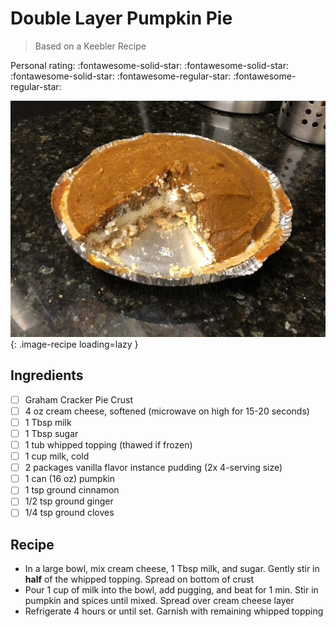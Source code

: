 # Double Layer Pumpkin Pie

> Based on a Keebler Recipe

<!-- {cts} rating=3; (User can specify rating on scale of 1-5) -->

Personal rating: :fontawesome-solid-star: :fontawesome-solid-star: :fontawesome-solid-star: :fontawesome-regular-star: :fontawesome-regular-star:

<!-- {cte} -->

<!-- {cts} name_image=double_layer_pumpkin_pie.jpeg; (User can specify image name) -->

![double_layer_pumpkin_pie.jpeg](./double_layer_pumpkin_pie.jpeg){: .image-recipe loading=lazy }

<!-- {cte} -->

## Ingredients

- [ ] Graham Cracker Pie Crust
- [ ] 4 oz cream cheese, softened (microwave on high for 15-20 seconds)
- [ ] 1 Tbsp milk
- [ ] 1 Tbsp sugar
- [ ] 1 tub whipped topping (thawed if frozen)
- [ ] 1 cup milk, cold
- [ ] 2 packages vanilla flavor instance pudding (2x 4-serving size)
- [ ] 1 can (16 oz) pumpkin
- [ ] 1 tsp ground cinnamon
- [ ] 1/2 tsp ground ginger
- [ ] 1/4 tsp ground cloves

## Recipe

- In a large bowl, mix cream cheese, 1 Tbsp milk, and sugar. Gently stir in **half** of the whipped topping. Spread on bottom of crust
- Pour 1 cup of milk into the bowl, add pugging, and beat for 1 min. Stir in pumpkin and spices until mixed. Spread over cream cheese layer
- Refrigerate 4 hours or until set. Garnish with remaining whipped topping
